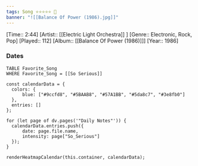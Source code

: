 ```yaml
---
tags: Song ⭐⭐⭐⭐⭐ 💛
banner: "![[Balance Of Power (1986).jpg]]"
---
```

[Time:: 2:44]
[Artist:: [[Electric Light Orchestra]] ]
[Genre:: Electronic, Rock, Pop]
[Played:: 112]
[Album:: [[Balance Of Power (1986)]]]
[Year:: 1986]
### Dates
````dataview
TABLE Favorite_Song
WHERE Favorite_Song = [[So Serious]]
````

  ```dataviewjs
const calendarData = { 
	colors: { 
		blue: ["#9ccfd8", "#5BAAB8", "#57A1BB", "#5da8c7", "#3e8fb0"] 
	}, 
	entries: [] 
}; 

for (let page of dv.pages('"Daily Notes"')) { 
	calendarData.entries.push({ 
		date: page.file.name, 
		intensity: page["So_Serious"]
	}); 
} 

renderHeatmapCalendar(this.container, calendarData);
```
